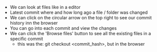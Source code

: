 - We can look at files like in a editor
- Latest commit where and how long ago a file / folder was changed 
- We can click on the circular arrow on the top right to see our commit history inn the browser
- You can go into each commit and view the changes
- We can click the 'Browse files' button to see all the existing files in a specific commit
    * this was the: git checkout <commit_hash>, but in the browser